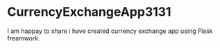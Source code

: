 # CurrencyExchangeApp3131
I am happay to share i have created currency exchange app using Flask freamwork. 
